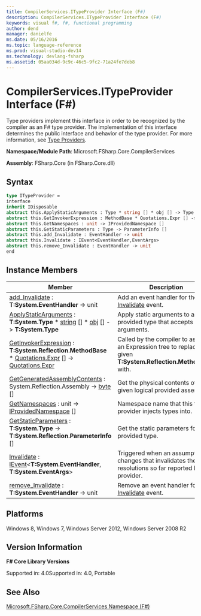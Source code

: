 ```yaml
---
title: CompilerServices.ITypeProvider Interface (F#)
description: CompilerServices.ITypeProvider Interface (F#)
keywords: visual f#, f#, functional programming
author: dend
manager: danielfe
ms.date: 05/16/2016
ms.topic: language-reference
ms.prod: visual-studio-dev14
ms.technology: devlang-fsharp
ms.assetid: 05aa034d-9c9c-46c5-9fc2-71a24fe7deb8 
---
```


# CompilerServices.ITypeProvider Interface (F#)

Type providers implement this interface in order to be recognized by the compiler as an F# type provider. The implementation of this interface determines the public interface and behavior of the type provider. For more information, see [Type Providers](Type-Providers.md).

**Namespace/Module Path**: Microsoft.FSharp.Core.CompilerServices

**Assembly**: FSharp.Core (in FSharp.Core.dll)


## Syntax

```fsharp
type ITypeProvider =
interface
inherit IDisposable
abstract this.ApplyStaticArguments : Type * string [] * obj [] -> Type  abstract this.GetGeneratedAssemblyContents : System.Reflection.Assembly -> byte[] 
abstract this.GetInvokerExpression : MethodBase * Quotations.Expr [] -> Quotations.Expr
abstract this.GetNamespaces : unit -> IProvidedNamespace []
abstract this.GetStaticParameters : Type -> ParameterInfo []
abstract this.add_Invalidate : EventHandler -> unit
abstract this.Invalidate : IEvent<EventHandler,EventArgs>
abstract this.remove_Invalidate : EventHandler -> unit
end
```

## Instance Members


|Member|Description|
|------|-----------|
|[add_Invalidate](https://msdn.microsoft.com/library/4d396b82-cbdb-4334-85c7-47b83d4ec16e) : **T:System.EventHandler** -&gt; unit|Add an event handler for the [Invalidate](https://msdn.microsoft.com/library/5a8d95dc-e462-4f07-90e4-9b8dfb82d100) event.|
|[ApplyStaticArguments](https://msdn.microsoft.com/library/05f98c71-5c9a-4002-aec2-b4ef2b1f6801) : **T:System.Type** &#42; [string](https://msdn.microsoft.com/library/12b97856-ec80-4f70-a018-afb0753f755a) [] &#42; [obj](https://msdn.microsoft.com/library/dcf2430f-702b-40e5-a0a1-97518bf137f7) [] -&gt; **T:System.Type**|Apply static arguments to a provided type that accepts static arguments.|
|[GetInvokerExpression](https://msdn.microsoft.com/library/5706a4fc-ac14-4d5f-9c28-bb62896e705a) : **T:System.Reflection.MethodBase** &#42; [Quotations.Expr](https://msdn.microsoft.com/library/ed6a2caf-69d4-45c2-ab97-e9b3be9bce65) [] -&gt; [Quotations.Expr](https://msdn.microsoft.com/library/ed6a2caf-69d4-45c2-ab97-e9b3be9bce65)|Called by the compiler to ask for an Expression tree to replace the given **T:System.Reflection.MethodBase** with.|
|[GetGeneratedAssemblyContents](https://msdn.microsoft.com/library/2f9dff1a-6336-4748-bc34-db172c5fcba2) : System.Reflection.Assembly -&gt; [byte](https://msdn.microsoft.com/library/17a98430-283a-4ff6-a475-e6999577179d) []|Get the physical contents of the given logical provided assembly.|
|[GetNamespaces](https://msdn.microsoft.com/library/eac5d16b-5eb7-4911-b383-20862217ae02) : unit -&gt; [IProvidedNamespace](https://msdn.microsoft.com/library/1c6f26eb-9d66-4a84-b870-7ed6dd58bbc6) []|Namespace name that this type provider injects types into.|
|[GetStaticParameters](https://msdn.microsoft.com/library/2cd79503-64e5-4cc6-9272-fc27bcb2ef18) : **T:System.Type** -&gt; **T:System.Reflection.ParameterInfo** []|Get the static parameters for a provided type.|
|[Invalidate](https://msdn.microsoft.com/library/5a8d95dc-e462-4f07-90e4-9b8dfb82d100) : [IEvent](https://msdn.microsoft.com/library/8dbca0df-f8a1-40bd-8d50-aa26f6a8b862)&lt;**T:System.EventHandler**, **T:System.EventArgs**&gt;|Triggered when an assumption changes that invalidates the resolutions so far reported by the provider.|
|[remove_Invalidate](https://msdn.microsoft.com/library/222c81e5-4b1b-49bd-9d38-a89d5fbc93f2) : **T:System.EventHandler** -&gt; unit|Remove an event handler for the [Invalidate](https://msdn.microsoft.com/library/5a8d95dc-e462-4f07-90e4-9b8dfb82d100) event.|

## Platforms
Windows 8, Windows 7, Windows Server 2012, Windows Server 2008 R2


## Version Information
**F# Core Library Versions**

Supported in: 4.0Supported in: 4.0, Portable

## See Also
[Microsoft.FSharp.Core.CompilerServices Namespace &#40;F&#35;&#41;](Microsoft.FSharp.Core.CompilerServices-Namespace-%5BFSharp%5D.md)